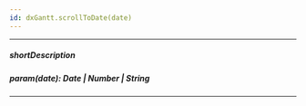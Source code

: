 ```yaml
---
id: dxGantt.scrollToDate(date)
---
```

---
##### shortDescription
<!-- Description goes here -->

##### param(date): Date | Number | String
<!-- Description goes here -->

---
<!-- Description goes here -->
